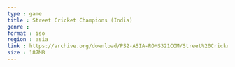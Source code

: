 ```yaml
---
type : game
title : Street Cricket Champions (India)
genre : 
format : iso
region : asia
link : https://archive.org/download/PS2-ASIA-ROMS321COM/Street%20Cricket%20Champions%20%28India%29.7z
size : 187MB
---
```

